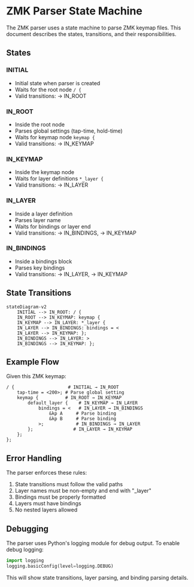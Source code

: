 # ZMK Parser State Machine

The ZMK parser uses a state machine to parse ZMK keymap files. This document describes the states, transitions, and their responsibilities.

## States

### INITIAL
- Initial state when parser is created
- Waits for the root node `/ {`
- Valid transitions: → IN_ROOT

### IN_ROOT
- Inside the root node
- Parses global settings (tap-time, hold-time)
- Waits for keymap node `keymap {`
- Valid transitions: → IN_KEYMAP

### IN_KEYMAP
- Inside the keymap node
- Waits for layer definitions `*_layer {`
- Valid transitions: → IN_LAYER

### IN_LAYER
- Inside a layer definition
- Parses layer name
- Waits for bindings or layer end
- Valid transitions: → IN_BINDINGS, → IN_KEYMAP

### IN_BINDINGS
- Inside a bindings block
- Parses key bindings
- Valid transitions: → IN_LAYER, → IN_KEYMAP

## State Transitions

```mermaid
stateDiagram-v2
    INITIAL --> IN_ROOT: / {
    IN_ROOT --> IN_KEYMAP: keymap {
    IN_KEYMAP --> IN_LAYER: *_layer {
    IN_LAYER --> IN_BINDINGS: bindings = <
    IN_LAYER --> IN_KEYMAP: };
    IN_BINDINGS --> IN_LAYER: >
    IN_BINDINGS --> IN_KEYMAP: };
```

## Example Flow

Given this ZMK keymap:
```zmk
/ {                    # INITIAL → IN_ROOT
    tap-time = <200>; # Parse global setting
    keymap {          # IN_ROOT → IN_KEYMAP
        default_layer {    # IN_KEYMAP → IN_LAYER
            bindings = <   # IN_LAYER → IN_BINDINGS
                &kp A     # Parse binding
                &kp B     # Parse binding
            >;            # IN_BINDINGS → IN_LAYER
        };               # IN_LAYER → IN_KEYMAP
    };
};
```

## Error Handling

The parser enforces these rules:
1. State transitions must follow the valid paths
2. Layer names must be non-empty and end with "_layer"
3. Bindings must be properly formatted
4. Layers must have bindings
5. No nested layers allowed

## Debugging

The parser uses Python's logging module for debug output. To enable debug logging:

```python
import logging
logging.basicConfig(level=logging.DEBUG)
```

This will show state transitions, layer parsing, and binding parsing details.
